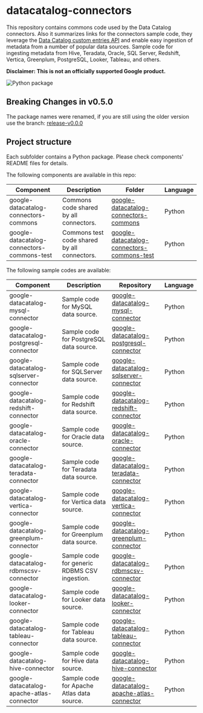 # datacatalog-connectors

This repository contains commons code used by the Data Catalog connectors. Also it summarizes links for the connectors sample code, they leverage the [Data Catalog custom entries API](https://cloud.google.com/data-catalog/docs/how-to/custom-entries) and enable easy ingestion of metadata from a number of popular data sources. Sample code for ingesting metadata from Hive, Teradata, Oracle, SQL Server, Redshift, Vertica, Greenplum, PostgreSQL, Looker, Tableau, and others.

**Disclaimer: This is not an officially supported Google product.**

![Python package](https://github.com/GoogleCloudPlatform/datacatalog-connectors/workflows/Python%20package/badge.svg?branch=master)

## **Breaking Changes in v0.5.0**

The package names were renamed, if you are still using the older version use the branch: [release-v0.0.0](https://github.com/GoogleCloudPlatform/datacatalog-connectors/tree/release-v0.0.0)

## Project structure

Each subfolder contains a Python package. Please check components' README files for
details.

The following components are available in this repo:

| Component | Description | Folder | Language | 
|-----------|-------------|--------|----------|
| google-datacatalog-connectors-commons | Commons code shared by all connectors. | [google-datacatalog-connectors-commons](https://github.com/GoogleCloudPlatform/datacatalog-connectors/tree/master/google-datacatalog-connectors-commons) | Python |
| google-datacatalog-connectors-commons-test | Commons test code shared by all connectors. | [google-datacatalog-connectors-commons-test](https://github.com/GoogleCloudPlatform/datacatalog-connectors/tree/master/google-datacatalog-connectors-commons-test) | Python |

The following sample codes are available:

| Component | Description | Repository | Language | 
|-----------|-------------|--------|----------|
| google-datacatalog-mysql-connector | Sample code for MySQL data source. | [google-datacatalog-mysql-connector](https://github.com/GoogleCloudPlatform/datacatalog-connectors-rdbms/tree/master/google-datacatalog-mysql-connector) | Python |
| google-datacatalog-postgresql-connector | Sample code for PostgreSQL data source. | [google-datacatalog-postgresql-connector](https://github.com/GoogleCloudPlatform/datacatalog-connectors-rdbms/tree/master/google-datacatalog-postgresql-connector) | Python |
| google-datacatalog-sqlserver-connector | Sample code for SQLServer data source. | [google-datacatalog-sqlserver-connector](https://github.com/GoogleCloudPlatform/datacatalog-connectors-rdbms/tree/master/google-datacatalog-sqlserver-connector) | Python |
| google-datacatalog-redshift-connector | Sample code for Redshift data source. | [google-datacatalog-redshift-connector](https://github.com/GoogleCloudPlatform/datacatalog-connectors-rdbms/tree/master/google-datacatalog-redshift-connector) | Python |
| google-datacatalog-oracle-connector | Sample code for Oracle data source. | [google-datacatalog-oracle-connector](https://github.com/GoogleCloudPlatform/datacatalog-connectors-rdbms/tree/master/google-datacatalog-oracle-connector) | Python |
| google-datacatalog-teradata-connector | Sample code for Teradata data source. | [google-datacatalog-teradata-connector](https://github.com/GoogleCloudPlatform/datacatalog-connectors-rdbms/tree/master/google-datacatalog-teradata-connector) | Python |
| google-datacatalog-vertica-connector | Sample code for Vertica data source. | [google-datacatalog-vertica-connector](https://github.com/GoogleCloudPlatform/datacatalog-connectors-rdbms/tree/master/google-datacatalog-vertica-connector) | Python |
| google-datacatalog-greenplum-connector | Sample code for Greenplum data source. | [google-datacatalog-greenplum-connector](https://github.com/GoogleCloudPlatform/datacatalog-connectors-rdbms/tree/master/google-datacatalog-greenplum-connector) | Python |
| google-datacatalog-rdbmscsv-connector | Sample code for generic RDBMS CSV ingestion. | [google-datacatalog-rdbmscsv-connector](https://github.com/GoogleCloudPlatform/datacatalog-connectors-rdbms/tree/master/google-datacatalog-rdbmscsv-connector) | Python |
| google-datacatalog-looker-connector |  Sample code for Looker data source. | [google-datacatalog-looker-connector](https://github.com/GoogleCloudPlatform/datacatalog-connectors-bi/tree/master/google-datacatalog-looker-connector) | Python |
| google-datacatalog-tableau-connector | Sample code for Tableau data source. | [google-datacatalog-tableau-connector](https://github.com/GoogleCloudPlatform/datacatalog-connectors-bi/tree/master/google-datacatalog-tableau-connector) | Python | 
| google-datacatalog-hive-connector | Sample code for Hive data source. | [google-datacatalog-hive-connector](https://github.com/GoogleCloudPlatform/datacatalog-connectors-hive/tree/master/google-datacatalog-hive-connector) | Python |
| google-datacatalog-apache-atlas-connector | Sample code for Apache Atlas data source. | [google-datacatalog-apache-atlas-connector](https://github.com/GoogleCloudPlatform/datacatalog-connectors-hive/tree/master/google-datacatalog-apache-atlas-connector) | Python |

